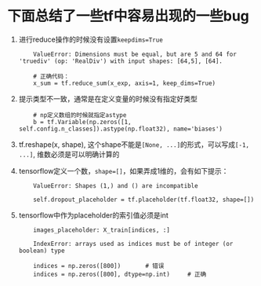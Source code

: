 # 下面总结了一些tf中容易出现的一些bug

1. 进行reduce操作的时候没有设置`keepdims=True`

	```
		ValueError: Dimensions must be equal, but are 5 and 64 for 'truediv' (op: 'RealDiv') with input shapes: [64,5], [64].
	```

	```
		# 正确代码：
		x_sum = tf.reduce_sum(x_exp, axis=1, keep_dims=True)
	```

2. 提示类型不一致，通常是在定义变量的时候没有指定好类型

	```
		# np定义数组的时候就指定astype
		b = tf.Variable(np.zeros([1, self.config.n_classes]).astype(np.float32), name='biases')
	```

3. tf.reshape(x, shape), 这个shape不能是`[None, ...]`的形式，可以写成`[-1, ...]`, 维数必须是可以明确计算的

4. tensorflow定义一个数，`shape=[]`，如果弄成1维的，会有如下提示：
	```
		ValueError: Shapes (1,) and () are incompatible
	```

	```
		self.dropout_placeholder = tf.placeholder(tf.float32, shape=[])
	```

5. tensorflow中作为placeholder的索引值必须是int
	```
		images_placeholder: X_train[indices, :]

		IndexError: arrays used as indices must be of integer (or boolean) type
	```

	```
		indices = np.zeros([800])		# 错误
		indices = np.zeros([800], dtype=np.int)		# 正确
	```
